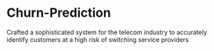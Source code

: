 # Churn-Prediction
Crafted a sophisticated system for the telecom industry to accurately identify customers at a high risk of switching service providers
